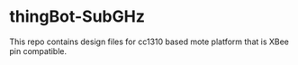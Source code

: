 # thingBot-SubGHz
This repo contains design files for cc1310 based mote platform that is XBee pin compatible.
